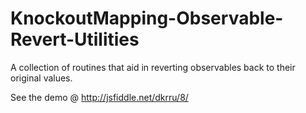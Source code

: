 KnockoutMapping-Observable-Revert-Utilities
===========================================

A collection of routines that aid in reverting observables back to their original values.

See the demo @ http://jsfiddle.net/dkrru/8/
